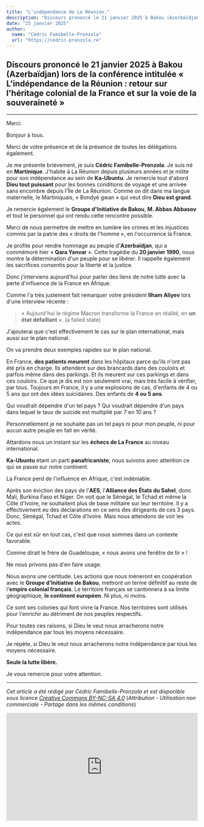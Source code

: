 ```yaml
---
title: "L'indépendance de La Réunion."
description: "Discours prononcé le 21 janvier 2025 à Bakou (Azerbaïdjan) lors de la conférence intitulée « L'indépendance de la Réunion : retour sur l'héritage colonial de la France et sur la voie de la souveraineté »"
date: "25 janvier 2025"
author:
  name: "Cédric Famibelle-Pronzola"
  url: "https://cedric-pronzola.re"
---
```


## Discours prononcé le 21 janvier 2025 à Bakou (Azerbaïdjan) lors de la conférence intitulée **« L'indépendance de la Réunion : retour sur l'héritage colonial de la France et sur la voie de la souveraineté »**

---

Merci.

Bonjour à tous.

Merci de votre présence et de la présence de toutes les délégations également.

Je me présente brièvement, je suis **Cédric Famibelle-Pronzola**. Je suis né en **Martinique**. J'habite à La Réunion depuis plusieurs années et je milite pour son indépendance au sein de **Ka-Ubuntu**. Je remercie tout d'abord **Dieu tout puissant** pour les bonnes conditions de voyage et une arrivée sans encombre depuis l'Île de La Réunion. Comme on dit dans ma langue maternelle, le Martiniquais, « Bondyé gwan » qui veut dire **Dieu est grand**.

Je remercie également le **Groupe d'Initiative de Bakou**, **M. Abbas Abbasov** et tout le personnel qui ont rendu cette rencontre possible.

Merci de nous permettre de mettre en lumière les crimes et les injustices commis par la patrie des « droits de l'homme », en l'occurrence la France.

Je profite pour rendre hommage au peuple d'**Azerbaïdjan**, qui a commémoré hier « **Qara Yanvar** ». Cette tragédie du **20 janvier 1990**, nous montre la détermination d'un peuple pour se libérer. Il rappelle également les sacrifices consentis pour la liberté et la justice.

Donc j'interviens aujourd'hui pour parler des liens de notre lutte avec la perte d'influence de la France en Afrique.

Comme l'a très justement fait remarquer votre président **Ilham Aliyev** lors d'une interview récente :

> « Aujourd'hui le régime Macron transforme la France en réalité, en **un état défaillant** ». (a failed state)

J'ajouterai que c'est effectivement le cas sur le plan international, mais aussi sur le plan national.

On va prendre deux exemples rapides sur le plan national.

En France, **des patients meurent** dans les hôpitaux parce qu'ils n'ont pas été pris en charge. Ils attendent sur des brancards dans des couloirs et parfois même dans des parkings. Et ils meurent sur ces parkings et dans ces couloirs. Ce que je dis est non seulement vrai, mais très facile à vérifier, par tous. Toujours en France, il y a une explosions de cas, d'enfants de 4 ou 5 ans qui ont des idées suicidaires. Des enfants de **4 ou 5 ans**.

Qui voudrait dépendre d'un tel pays ? Qui voudrait dépendre d'un pays dans lequel le taux de suicide est multiplié par 7 en 10 ans ?

Personnellement je ne souhaite pas un tel pays ni pour mon peuple, ni pour aucun autre peuple en fait en vérité.

Attardons nous un instant sur les **échecs de La France** au niveau international.

**Ka-Ubuntu** étant un parti **panafricaniste**, nous suivons avec attention ce qui se passe sur notre continent.

La France perd de l'influence en Afrique, c'est indéniable.

Après son éviction des pays de l'**AES**, l'**Alliance des États du Sahel**, donc Mali, Burkina Faso et Niger. On voit que le Sénégal, le Tchad et même la Côte d'Ivoire, ne souhaitent plus de base militaire sur leur territoire. Il y a effectivement eu des déclarations en ce sens des dirigeants de ces 3 pays. Donc, Sénégal, Tchad et Côte d'Ivoire. Mais nous attendons de voir les actes.

Ce qui est sûr en tout cas, c'est que nous sommes dans un contexte favorable.

Comme dirait le frère de Guadeloupe, « nous avons une fenêtre de tir » !

Ne nous privons pas d'en faire usage.

Nous avons une certitude. Les actions que nous mèneront en coopération avec le **Groupe d'Initiative de Bakou**, mettront un terme définitif au reste de l'**empire colonial français**. Le territoire français se cantonnera à sa limite géographique, **le continent européen**. Ni plus, ni moins.

Ce sont ses colonies qui font vivre la France. Nos territoires sont utilisés pour l'enrichir au détriment de nos peuples respectifs.

Pour toutes ces raisons, si Dieu le veut nous arracherons notre indépendance par tous les moyens nécessaire.

Je répète, si Dieu le veut nous arracherons notre indépendance par tous les moyens nécessaire.

**Seule la lutte libère.**

Je vous remercie pour votre attention.

---

*Cet article a été rédigé par Cédric Famibelle-Pronzola et est disponible sous licence [Creative Commons BY-NC-SA 4.0](https://creativecommons.org/licenses/by-nc-sa/4.0/)* (_Attribution - Utilisation non commerciale - Partage dans les mêmes conditions_)

<div style="position: relative; padding-top: 56.25%;"><iframe title="&quot;Seule la lutte libère !&quot; Thomas Sankara" width="100%" height="100%" src="https://gade.o-k-i.net/videos/embed/jUmqBN8f9DxcLHzo5FqJFN" frameborder="0" allowfullscreen="" sandbox="allow-same-origin allow-scripts allow-popups allow-forms" style="position: absolute; inset: 0px;"></iframe></div>
